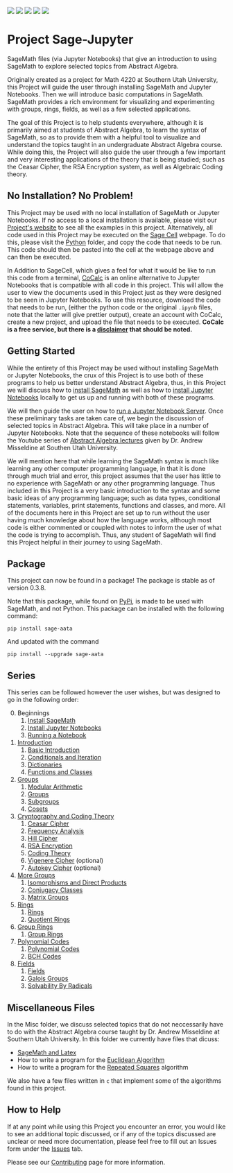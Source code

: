 <a href="https://opensource.org/licenses/MIT"><img src="https://img.shields.io/github/license/bradencarlson/sage-jupyter" ></a>
<img src="https://img.shields.io/github/issues-raw/bradencarlson/sage-jupyter"></a>
<img src="https://img.shields.io/github/issues-closed-raw/bradencarlson/sage-jupyter"></a>
<img src="https://img.shields.io/github/last-commit/bradencarlson/sage-jupyter"></a>
<img src="https://img.shields.io/github/repo-size/bradencarlson/sage-jupyter"></a>


# Project Sage-Jupyter
SageMath files (via Jupyter Notebooks) that give an introduction to using SageMath to explore 
selected topics from Abstract Algebra.

Originally created as a project for Math 4220 at Southern Utah University, this Project will 
guide the user through installing SageMath and Jupyter Notebooks.  Then 
we will introduce basic computations in SageMath. SageMath provides a rich environment for visualizing 
and experimenting with groups, rings, fields, as well as a few selected applications.

The goal of this Project is to help students everywhere, although it is primarily aimed at students 
of Abstract Algebra, to learn the syntax of SageMath, so as 
to provide them with a helpful tool to visualize and understand the topics taught in an undergraduate
Abstract Algebra course.  While doing this, the Project 
will also guide the user through a few important and very interesting applications of the theory that
is being studied; such as the Ceasar Cipher, the RSA 
Encryption system, as well as Algebraic Coding theory.   

## No Installation? No Problem!

This Project may be used with no local installation of SageMath or Jupyter Notebooks.  If no access 
to a local installation is available, 
please visit our [Project's website](https://bradencarlson.github.io/sage-jupyter) to see all the examples
in this project.  Alternatively, all code used in this
Project may be executed on the [Sage Cell](https://sagecell.sagemath.org/) webpage.  To do this, please
visit the [Python](Python) folder, 
and copy the code that needs to be run. This code should then be pasted into the cell at the webpage
above and can then be executed.  

In Addition to SageCell, which gives a feel for what it would be like to run this code from a terminal, [CoCalc](https://cocalc.com/) is an 
online alternative to Jupyter Notebooks that is compatible with all code in this project.  This will allow the user to view the 
documents used in this Project just as they were designed to be seen in Jupyter Notebooks.  To use this resource,
download the code 
that needs to be run, (either the python code or the original `.ipynb` files, note that the latter will give prettier
output), create an account with CoCalc, 
create a new project, and upload the file that needs to be executed.  **CoCalc is a free service, but there is a
[disclaimer](https://doc.cocalc.com/trial.html) that should be noted.**



## Getting Started

While the entirety of this Project may be used without installing SageMath or Jupyter Notebooks, the crux of this
Project is to use both of these programs to 
help us better understand Abstract Algebra, thus, in this Project we will discuss how to 
[install SageMath](Installation/sage-installation.md) as well as how to
[install Jupyter Notebooks](Installation/jupyter-installation.md) locally to get us up and running 
with both of these programs.

We will then guide the user on how to [run a Jupyter Notebook Server](Running/running-jupyter.md).  Once these 
preliminary tasks are taken care of, we begin the 
discussion of selected topics in Abstract Algebra.  This will take place in a number of Jupyter Notebooks.  Note that
the sequence of these notebooks will follow 
the Youtube series of [Abstract Algebra lectures](https://www.youtube.com/playlist?list=PLz7t89zv8Lp2D6xQOG7kUEbN1KP5u-mpH) 
given by Dr. Andrew Misseldine at 
Southen Utah University.  

We will mention here that while learning the SageMath syntax is much like learning any other computer programming language,
in that it is done through much
trial and error, this project assumes that the user has little to no experience with SageMath or any other programming 
language.  Thus included in this Project 
is a very basic introduction to the syntax and some basic ideas of any programming language; such as data types, conditional
statements, variables, print 
statements, functions and classes, and more. All of the documents here in this Project are set up to run without the user 
having much knowledge about how the
language works, although most code is either commented or coupled with notes to inform the user of what the code is trying 
to accomplish.  Thus, any student of 
SageMath will find this Project helpful in their journey to using SageMath. 

## Package

This project can now be found in a package! The package is stable as of version 0.3.8.  

Note that this package, while found on [PyPi](https://pypi.org/project/sage-aata/), is made to be used with SageMath, and not 
Python.  This package can be 
installed with the following command:

```
pip install sage-aata
```

And updated with the command 

```
pip install --upgrade sage-aata
```



## Series

This series can be followed however the user wishes, but was designed to go in the following order:

0. Beginnings
    1. [Install SageMath](Installation/sage-installation.md)
    2. [Install Jupyter Notebooks](Installation/jupyter-installation.md)
    3. [Running a Notebook](Running/running-jupyter.md)
1. [Introduction](Introduction)
    1. [Basic Introduction](Introduction/basic-introduction.ipynb)
    2. [Conditionals and Iteration](Introduction/iteration-conditionals.ipynb)
    3. [Dictionaries](Introduction/Dictionaries.ipynb)
    4. [Functions and Classes](Introduction/functions-classes.ipynb)
2. [Groups](Groups)
    1. [Modular Arithmetic](Groups/modular-arithmetic.ipynb)
    2. [Groups](Groups/Groups.ipynb)
    3. [Subgroups](Groups/Subgroups.ipynb)
    4. [Cosets](Groups/Cosets.ipynb)
3. [Cryptography and Coding Theory](Cryptography)
    1. [Ceasar Cipher](Cryptography/CeasarCipher.ipynb)
    2. [Frequency Analysis](Cryptography/FrequencyAnalysis.ipynb)
    3. [Hill Cipher](Cryptography/Hill-cipher.ipynb)
    4. [RSA Encryption](Cryptography/RSA-encryption.ipynb)
    5. [Coding Theory](Cryptography/AlgebraicCoding.ipynb)
    6. [Vigenere Cipher](Cryptography/VigenereCipher.ipynb) (optional)
    7. [Autokey Cipher](Cryptography/AutoKeyCipher.ipynb) (optional)
4. [More Groups](Groups)
    1. [Isomorphisms and Direct Products](Groups/Isomorphisms-Direct-Products.ipynb)
    2. [Conjugacy Classes](Groups/Conjugacy-classes.ipynb)
    3. [Matrix Groups](Groups/matrix-groups.ipynb)
5. [Rings](Rings)
    1. [Rings](Rings/Rings.ipynb)
    2. [Quotient Rings](Rings/QuotientRings.ipynb)
6. [Group Rings](Group-Rings)
    1. [Group Rings](Group-Rings/GroupRings.ipynb)
7. [Polynomial Codes](Polynomial-Codes)
    1. [Polynomial Codes](Polynomial-Codes/PolynomialCodes.ipynb)
    2. [BCH Codes](Polynomial-Codes/BCH.ipynb)
8. [Fields](Fields)
    1. [Fields](Fields/Fields.ipynb)
    2. [Galois Groups](Fields/GaloisGroups.ipynb)
    3. [Solvability By Radicals](Groups/Solvable.ipynb)

## Miscellaneous Files

In the Misc folder, we discuss selected topics that do not neccessarily have to do with the Abstract Algebra course 
taught by Dr. Andrew Misseldine 
at Southern Utah University.  In this folder we currently have files that dicuss:

- [SageMath and Latex](Misc/sage-latex.ipynb)
- How to write a program for the [Euclidean Algorithm](Misc/Euclid.ipynb)
- How to write a program for the [Repeated Squares](Misc/repeated-squares.ipynb) algorithm

We also have a few files written in `c` that implement some of the algorithms found in this project.

## How to Help

If at any point while using this Project you encounter an error, you would like to see an additional topic discussed,
or if any of the topics discussed are 
unclear or need more documentation, please feel free to fill out an Issues form under the
[Issues](https://github.com/bradencarlson/sage-jupyter/issues) tab.

Please see our [Contributing](.github/CONTRIBUTING.md) page for more information.
